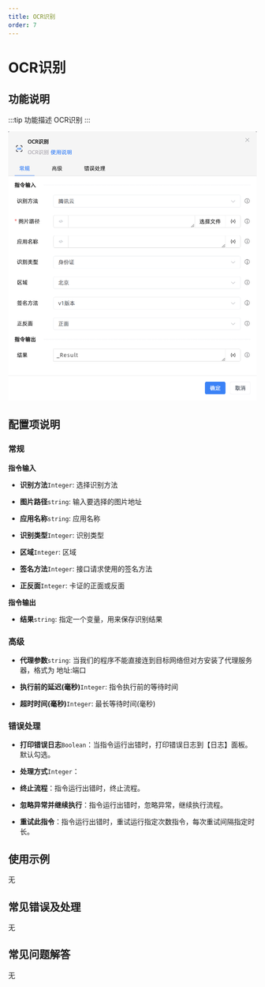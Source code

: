 ```yaml
---
title: OCR识别
order: 7
---
```


# OCR识别

## 功能说明

:::tip 功能描述
OCR识别
:::

![OCR识别](../../../assets/OCR识别_command.png)

## 配置项说明

### 常规

**指令输入**

- **识别方法**`Integer`: 选择识别方法

- **图片路径**`string`: 输入要选择的图片地址

- **应用名称**`string`: 应用名称

- **识别类型**`Integer`: 识别类型

- **区域**`Integer`: 区域

- **签名方法**`Integer`: 接口请求使用的签名方法

- **正反面**`Integer`: 卡证的正面或反面


**指令输出**

- **结果**`string`: 指定一个变量，用来保存识别结果

### 高级

- **代理参数**`string`: 当我们的程序不能直接连到目标网络但对方安装了代理服务器，格式为 地址:端口

- **执行前的延迟(毫秒)**`Integer`: 指令执行前的等待时间

- **超时时间(毫秒)**`Integer`: 最长等待时间(毫秒)

### 错误处理

- **打印错误日志**`Boolean`：当指令运行出错时，打印错误日志到【日志】面板。默认勾选。

- **处理方式**`Integer`：

 - **终止流程**：指令运行出错时，终止流程。

 - **忽略异常并继续执行**：指令运行出错时，忽略异常，继续执行流程。

 - **重试此指令**：指令运行出错时，重试运行指定次数指令，每次重试间隔指定时长。

## 使用示例
无

## 常见错误及处理

无

## 常见问题解答

无

